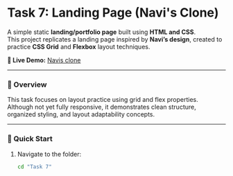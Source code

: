 # Task 7: Landing Page (Navi's Clone)

A simple static **landing/portfolio page** built using **HTML and CSS**.  
This project replicates a landing page inspired by **Navi’s design**, created to practice **CSS Grid** and **Flexbox** layout techniques.

**🔗 Live Demo:** [Navis clone](https://manoj-task-7.vercel.app/)

---

### 📘 Overview
This task focuses on layout practice using grid and flex properties.  
Although not yet fully responsive, it demonstrates clean structure, organized styling, and layout adaptability concepts.

---

### 🚀 Quick Start
1. Navigate to the folder:  
   ```bash
   cd "Task 7"
